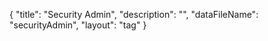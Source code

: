 {
	"title": "Security Admin",
	"description": "",
	"dataFileName": "securityAdmin",
	"layout": "tag"
}